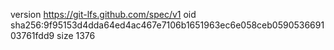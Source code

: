 version https://git-lfs.github.com/spec/v1
oid sha256:9f95153d4dda64ed4ac467e7106b1651963ec6e058ceb059053669103761fdd9
size 1376
